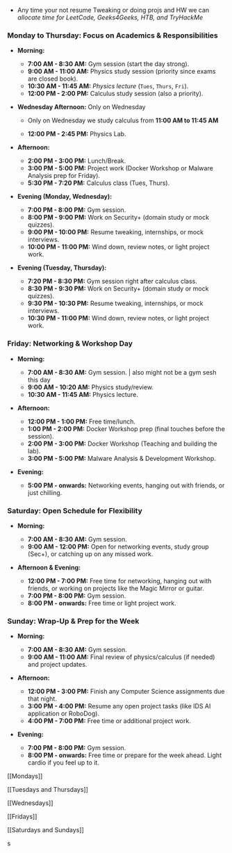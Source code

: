 

- Any time your not resume Tweaking or doing projs and HW we can *allocate time for LeetCode, Geeks4Geeks, HTB, and TryHackMe*
### **Monday to Thursday: Focus on Academics & Responsibilities**

- **Morning:**
    
    - **7:00 AM - 8:30 AM:** Gym session (start the day strong).
    - **9:00 AM - 11:00 AM:** Physics study session (priority since exams are closed book).
    - **10:30 AM - 11:45 AM:** *Physics lecture* (`Tues`, `Thurs`, `Fri`). 
    - **12:00 PM - 2:00 PM:** Calculus study session (also a priority).
- **Wednesday Afternoon:** Only on Wednesday
	- Only on Wednesday we study calculus from **11:00 AM to 11:45 AM**
    
    - **12:00 PM - 2:45 PM:** Physics Lab.
- **Afternoon:**
    
    - **2:00 PM - 3:00 PM:** Lunch/Break.
    - **3:00 PM - 5:00 PM:** Project work (Docker Workshop or Malware Analysis prep for Friday).
    - **5:30 PM - 7:20 PM:** Calculus class (Tues, Thurs).
- **Evening (Monday, Wednesday):**
    
    - **7:00 PM - 8:00 PM:** Gym session.
    - **8:00 PM - 9:00 PM:** Work on Security+ (domain study or mock quizzes).
    - **9:00 PM - 10:00 PM:** Resume tweaking, internships, or mock interviews.
    - **10:00 PM - 11:00 PM:** Wind down, review notes, or light project work.
- **Evening (Tuesday, Thursday):**
    
    - **7:20 PM - 8:30 PM:** Gym session right after calculus class.
    - **8:30 PM - 9:30 PM:** Work on Security+ (domain study or mock quizzes).
    - **9:30 PM - 10:30 PM:** Resume tweaking, internships, or mock interviews.
    - **10:30 PM - 11:00 PM:** Wind down, review notes, or light project work.

### **Friday: Networking & Workshop Day**

- **Morning:**
    
    - **7:00 AM - 8:30 AM:** Gym session. | also might not be a gym sesh this day 
    - **9:00 AM - 10:20 AM:** Physics study/review.
    - **10:30 AM - 11:45 AM:** Physics lecture.
- **Afternoon:**
    
    - **12:00 PM - 1:00 PM:** Free time/lunch.
    - **1:00 PM - 2:00 PM:** Docker Workshop prep (final touches before the session).
    - **2:00 PM - 3:00 PM:** Docker Workshop (Teaching and building the lab).
    - **3:00 PM - 5:00 PM:** Malware Analysis & Development Workshop.
- **Evening:**
    
    - **5:00 PM - onwards:** Networking events, hanging out with friends, or just chilling.

### **Saturday: Open Schedule for Flexibility**

- **Morning:**
    
    - **7:00 AM - 8:30 AM:** Gym session.
    - **9:00 AM - 12:00 PM:** Open for networking events, study group (Sec+), or catching up on any missed work.
- **Afternoon & Evening:**
    
    - **12:00 PM - 7:00 PM:** Free time for networking, hanging out with friends, or working on projects like the Magic Mirror or guitar.
    - **7:00 PM - 8:00 PM:** Gym session.
    - **8:00 PM - onwards:** Free time or light project work.

### **Sunday: Wrap-Up & Prep for the Week**

- **Morning:**
    
    - **7:00 AM - 8:30 AM:** Gym session.
    - **9:00 AM - 11:00 AM:** Final review of physics/calculus (if needed) and project updates.
- **Afternoon:**
    
    - **12:00 PM - 3:00 PM:** Finish any Computer Science assignments due that night.
    - **3:00 PM - 4:00 PM:** Resume any open project tasks (like IDS AI application or RoboDog).
    - **4:00 PM - 7:00 PM:** Free time or additional project work.
- **Evening:**
    
    - **7:00 PM - 8:00 PM:** Gym session.
    - **8:00 PM - onwards:** Free time or prepare for the week ahead. Light cardio if you feel up to it.


[[Mondays]] 

[[Tuesdays and Thursdays]] 

[[Wednesdays]]

[[Fridays]] 

[[Saturdays and Sundays]]

s